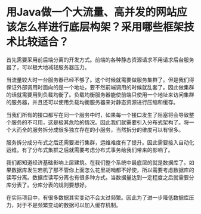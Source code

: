 # 用Java做一个大流量、高并发的网站应该怎么样进行底层构架？采用哪些框架技术比较适合？

首先需要采用前后端分离的开发方式。前端的各种静态资源请求不用请求后台服务器了，可以极大地减轻服务器压力。

当流量较大时一台服务器已经不够了。这个时候就需要做服务集群了。但是我们得保证外部调用时面向的是一个地址，要不然前端调用的时候就乱套了。因此做集群的话就需要用到负载均衡了。负载均衡服务器能使前端只使用一个地址来访问集群的服务器，并且还可以使用负载均衡服务器来对静态资源进行压缩和缓存。

当我们所有的接口都写在同一个服务中时，如果每一个接口发生了阻塞将会导致整个服务的不可用，这是极其危险的情况。因此我们就需要引入分布式架构了。将一个大而全的服务拆分成很多独立存在的小服务，当然拆分的维度可以有很多。

服务拆分成分布式之后还需要进行集群，运维难度有了提升。因此需要接入自动化运维。有了分布式集群之后就需要考虑分布式事务给我们带来的影响了。

我们都知道经济基础影响上层建筑。在我们整个系统中最底层的就是数据库了。如果数据库发生宕机了那不管你上面怎么花里胡哨都不好使，所以需要考虑数据库的读写分离。数据库读写分离也有很多种方式。当数据量达到一定程度之后就需要分库分表了。分库分表的规则要想好。

在实际项目中，有很多数据其实变动不会太过频繁。因此为了进一步降低数据库压力，对于不是频繁变动的数据可以加入缓存机制。